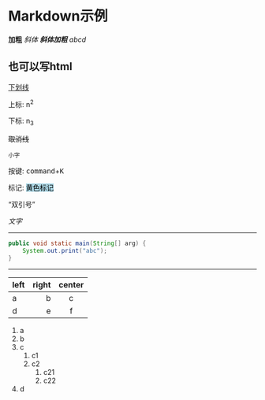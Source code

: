 # Markdown示例


**加粗**
*斜体*
***斜体加粗***
$abcd$
<h2>也可以写html</h2>
<u>下划线</u>

上标: n<sup>2</sup>

下标: n<sub>3</sub>

~~取消线~~

<small>小字</small>

按键: <kbd>command</kbd>+<kbd>K</kbd>

标记: <mark style="background-color: lightblue;">黄色标记</mark>

<q>双引号</q>

<cite>文字</cite>

***

```Java
public void static main(String[] arg) {
    System.out.print("abc");
} 
```

***

| left | right | center |
|:---|---:|:---:|
|a|b|c|
|d|e|f|


1. a
2. b
3. c
   1. c1
   2. c2   
      1. c21
      2. c22
4. d
